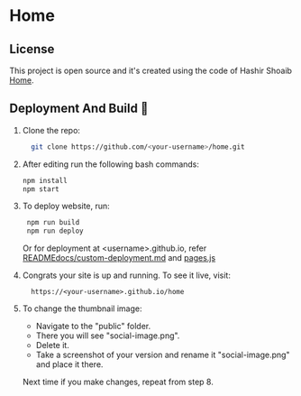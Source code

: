 # Home

## License

This project is open source and it's created using the code of Hashir Shoaib [Home](https://github.com/hashirshoaeb/home).

## Deployment And Build 🔧


1. Clone the repo:

   ```bash
     git clone https://github.com/<your-username>/home.git
   ```
2. After editing run the following bash commands:

   ```bash
   npm install
   npm start
   ```

3. To deploy website, run:

   ```bash
    npm run build
    npm run deploy
   ```

   Or for deployment at \<username>.github.io, refer [READMEdocs/custom-deployment.md](./custom-deployment.md) and [pages.js](./pages.js)

4. Congrats your site is up and running. To see it live, visit:

   ```https
     https://<your-username>.github.io/home
   ```

5. To change the thumbnail image:

    - Navigate to the "public" folder.  
    - There you will see "social-image.png".  
    - Delete it.   
    - Take a screenshot of your version and rename it "social-image.png" and place it there.  
    
   Next time if you make changes, repeat from step 8.

